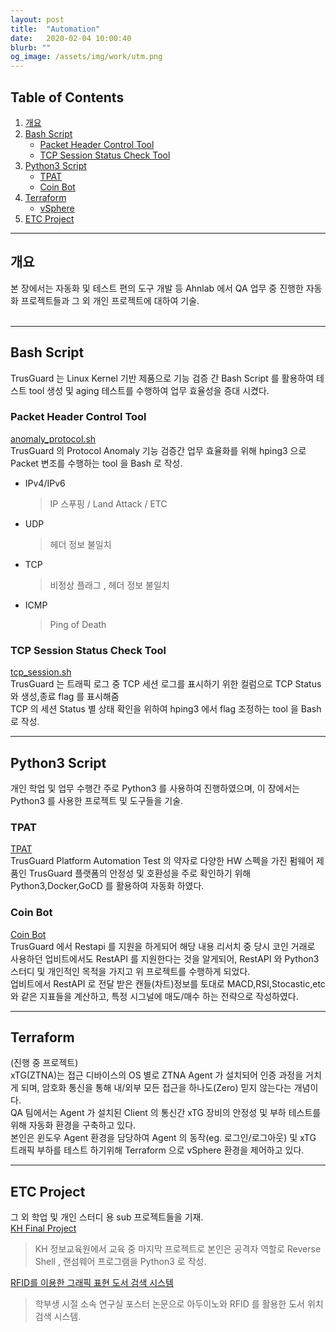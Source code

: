 ```yaml
---
layout: post
title:  "Automation"
date:   2020-02-04 10:00:40
blurb: ""
og_image: /assets/img/work/utm.png
---
```


## Table of Contents
1. [개요](#개요)
2. [Bash Script](#bash-Script)
    * [Packet Header Control Tool](#packet-header-control-tool)
    * [TCP Session Status Check Tool](#tcp-session-status-check-tool)
3. [Python3 Script](#python3-script)
    * [TPAT](#tpat)
    * [Coin Bot](#coin-bot)
4. [Terraform](#terraform)
    * [vSphere](#vsphere)
5. [ETC Project](#etc-project)


---

## 개요
 본 장에서는 자동화 및 테스트 편의 도구 개발 등 Ahnlab 에서 QA 업무 중 진행한 자동화 프로젝트들과 그 외 개인 프로젝트에 대하여 기술.  
<br />

---

## Bash Script
TrusGuard 는 Linux Kernel 기반 제품으로 기능 검증 간 Bash Script 를 활용하여 테스트 tool 생성 및 aging 테스트를 수행하여 업무 효율성을 증대 시켰다.  
 
### Packet Header Control Tool
[anomaly_protocol.sh](https://github.com/MinZLIM/Minsoo_port/blob/master/script/anomaly_protocol.sh) <br />
TrusGuard 의 Protocol Anomaly 기능 검증간 업무 효율화를 위해 hping3 으로 Packet 변조를 수행하는 tool 을 Bash 로 작성. <br />
 - IPv4/IPv6  
   > IP 스푸핑 / Land Attack / ETC
 - UDP
   > 헤더 정보 불일치 
 - TCP
   > 비정상 플래그 , 헤더 정보 불일치 
 - ICMP
   > Ping of Death 


### TCP Session Status Check Tool
[tcp_session.sh](https://github.com/MinZLIM/Minsoo_port/blob/master/script/tcp_session.sh) <br />
TrusGuard 는 트래픽 로그 중 TCP 세션 로그를 표시하기 위한 컬럼으로 TCP Status 와 생성,종료 flag 를 표시해줌 <br />
TCP 의 세션 Status 별 상태 확인을 위하여 hping3 에서 flag 조정하는 tool 을 Bash 로 작성. 

---

## Python3 Script 
개인 학업 및 업무 수행간 주로 Python3 를 사용하여 진행하였으며, 이 장에서는 Python3 를 사용한 프로젝트 및 도구들을 기술. 

### TPAT
[TPAT](https://minzlim.github.io/Minsoo_port/2020/06/01/TPAT) <br />
 TrusGuard Platform Automation Test 의 약자로 다양한 HW 스펙을 가진 펌웨어 제품인 TrusGuard 플랫폼의 안정성 및 호환성을 주로 확인하기 위해 Python3,Docker,GoCD 를 활용하여 자동화 하였다. 

### Coin Bot
[Coin Bot](https://github.com/MinZLIM/minsoo_coinbot) <br />
 TrusGuard 에서 Restapi 를 지원을 하게되어 해당 내용 리서치 중 당시 코인 거래로 사용하던 업비트에서도 RestAPI 를 지원한다는 것을 알게되어, RestAPI 와 Python3 스터디 및 개인적인 목적을 가지고 위 프로젝트를 수행하게 되었다. <br />
 업비트에서 RestAPI 로 전달 받은 캔들(차트)정보를 토대로 MACD,RSI,Stocastic,etc 와 같은 지표들을 계산하고, 특정 시그널에 매도/매수 하는 전략으로 작성하였다.


---

## Terraform 
(진행 중 프로젝트) <br />
xTG(ZTNA)는 접근 디바이스의 OS 별로 ZTNA Agent 가 설치되어 인증 과정을 거치게 되며, 암호화 통신을 통해 내/외부 모든 접근을 하나도(Zero) 믿지 않는다는 개념이다. <br />
QA 팀에서는 Agent 가 설치된 Client 의 통신간 xTG 장비의 안정성 및 부하 테스트를 위해 자동화 환경을 구축하고 있다. <br />
본인은 윈도우 Agent 환경을 담당하여 Agent 의 동작(eg. 로그인/로그아웃) 및 xTG 트래픽 부하를 테스트 하기위해 Terraform 으로 vSphere 환경을 제어하고 있다. <br />

---

## ETC Project
 그 외 학업 및 개인 스터디 용 sub 프로젝트들을 기재.  <br />
 [KH Final Project](https://onedrive.live.com/edit?id=707B47AB16B1E73D!6578&resid=707B47AB16B1E73D!6578&ithint=file%2cpptx&authkey=!AEd0Hhp-JBWUM8s&wdo=2&cid=707b47ab16b1e73d) <br />
  > KH 정보교육원에서 교육 중 마지막 프로젝트로 본인은 공격자 역할로 Reverse Shell , 랜섬웨어 프로그램을 Python3 로 작성.  <br />

[RFID를 이용한 그래픽 표현 도서 검색 시스템](https://onedrive.live.com/edit?id=707B47AB16B1E73D!10717&resid=707B47AB16B1E73D!10717&ithint=file%2cpptx&authkey=!AGElnwh3zxpQK_g&wdo=2&cid=707b47ab16b1e73d) <br />
 > 학부생 시절 소속 연구실 포스터 논문으로 아두이노와 RFID 를 활용한 도서 위치 검색 시스템.  <br />
